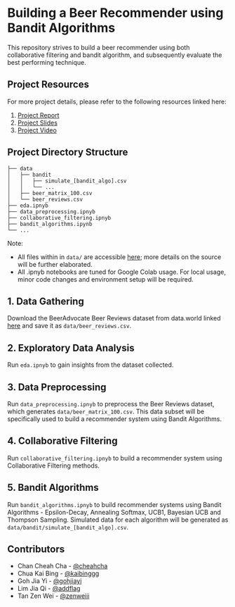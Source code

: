 # Building a Beer Recommender using Bandit Algorithms
This repository strives to build a beer recommender using both collaborative filtering and bandit algorithm, and subsequently evaluate the best performing technique.

## Project Resources
For more project details, please refer to the following resources linked here:
1. [Project Report](https://drive.google.com/file/d/142UE04CXfemnxwKtUR04FCIPo1MqYOpk/view?usp=sharing)
2. [Project Slides](https://drive.google.com/file/d/1xDZEIGngkUdlN7B6H4NPmgnPc4bVygAH/view?usp=sharing)
3. [Project Video](https://drive.google.com/file/d/18QhGeX-ByKmt10cPkSSE4NvPk8b4h9fF/view?usp=sharing)

## Project Directory Structure
```
├── data
│   ├── bandit
│   │   ├── simulate_[bandit_algo].csv
│   │   └── ...
│   ├── beer_matrix_100.csv
│   └── beer_reviews.csv
├── eda.ipnyb
├── data_preprocessing.ipnyb
├── collaborative_filtering.ipnyb
├── bandit_algorithms.ipynb
└── ...
```

Note:
- All files within in `data/` are accessible [here](https://drive.google.com/drive/folders/1J5YIv4fQVaSdlERP14393stlqFvhM_mj?usp=sharing); more details on the source will be further elaborated.
- All .ipnyb notebooks are tuned for Google Colab usage. For local usage, minor code changes and environment setup will be required.

## 1. Data Gathering
Download the BeerAdvocate Beer Reviews dataset from data.world linked [here](https://data.world/socialmediadata/beeradvocate) and save it as `data/beer_reviews.csv`.

## 2. Exploratory Data Analysis
Run `eda.ipnyb` to gain insights from the dataset collected.

## 3. Data Preprocessing
Run `data_preprocessing.ipnyb` to preprocess the Beer Reviews dataset, which generates `data/beer_matrix_100.csv`. This data subset will be specifically used to build a recommender system using Bandit Algorithms.

## 4. Collaborative Filtering
Run `collaborative_filtering.ipnyb` to build a recommender system using Collaborative Filtering methods.

## 5. Bandit Algorithms
Run `bandit_algorithms.ipnyb` to build recommender systems using Bandit Algorithms - Epsilon-Decay, Annealing Softmax, UCB1, Bayesian UCB and Thompson Sampling. Simulated data for each algorithm will be generated as `data/bandit/simulate_[bandit_algo].csv`.

## Contributors
- Chan Cheah Cha - [@cheahcha](https://github.com/cheahcha)
- Chua Kai Bing - [@kaibinggg](https://github.com/kaibinggg)
- Goh Jia Yi - [@gohjiayi](https://github.com/gohjiayi)
- Lim Jia Qi - [@addflag](https://github.com/addflag)
- Tan Zen Wei - [@zenweiii](https://github.com/zenweiii)

